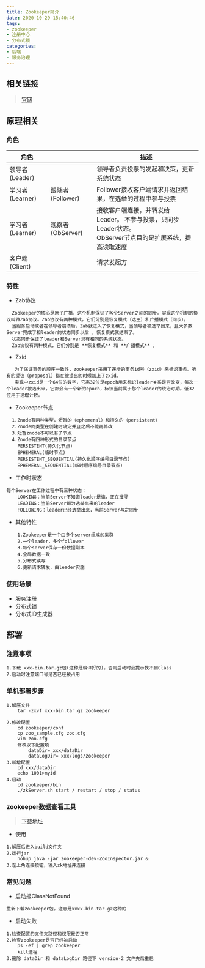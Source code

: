```yaml
---
title: Zookeeper简介
date: 2020-10-29 15:40:46
tags: 
- zookeeper
- 注册中心
- 分布式锁
categories: 
- 后端
- 服务治理
---
```



## 相关链接
> [官网](https://zookeeper.apache.org/releases.html)

## 原理相关
### 角色
|角色| |描述|
|---|---|---|
|领导者(Leader) |  |领导者负责投票的发起和决策，更新系统状态|
|学习者(Learner)|跟随者(Follower)|Follower接收客户端请求并返回结果，在选举的过程中参与投票|
|学习者(Learner)|观察者(ObServer)|接收客户端连接，并转发给Leader。 不参与投票，只同步Leader状态。<br/>ObServer节点目的是扩展系统，提高读取速度|
|客户端(Client)| | 请求发起方|

### 特性
- Zab协议
```textmate
  Zookeeper的核心是原子广播，这个机制保证了各个Server之间的同步。实现这个机制的协议叫做Zab协议。Zab协议有两种模式，它们分别是恢复模式（选主）和广播模式（同步）。
  当服务启动或者在领导者崩溃后，Zab就进入了恢复模式，当领导者被选举出来，且大多数Server完成了和leader的状态同步以后 ，恢复模式就结束了。
  状态同步保证了leader和Server具有相同的系统状态。
  Zab协议有两种模式，它们分别是 **恢复模式** 和 **广播模式** 。
```

- Zxid
```textmate
   为了保证事务的顺序一致性，zookeeper采用了递增的事务id号（zxid）来标识事务。所有的提议（proposal）都在被提出的时候加上了zxid。
   实现中zxid是一个64位的数字，它高32位是epoch用来标识leader关系是否改变，每次一个leader被选出来，它都会有一个新的epoch，标识当前属于那个leader的统治时期。低32位用于递增计数。
```

- Zookeeper节点
```textmate
  1.Znode有两种类型，短暂的（ephemeral）和持久的（persistent）
  2.Znode的类型在创建时确定并且之后不能再修改
  3.短暂znode不可以有子节点
  4.Znode有四种形式的目录节点
    PERSISTENT(持久化节点)
    EPHEMERAL(临时节点)
    PERSISTENT_SEQUENTIAL(持久化顺序编号目录节点)
    EPHEMERAL_SEQUENTIAL(临时顺序编号目录节点)
```

- 工作时状态
```textmate
每个Server在工作过程中有三种状态：
    LOOKING：当前Server不知道leader是谁，正在搜寻
    LEADING：当前Server即为选举出来的leader
    FOLLOWING：leader已经选举出来，当前Server与之同步
```

- 其他特性
```textmate
    1.Zookeeper是一个由多个server组成的集群
    2.一个leader，多个follower
    3.每个server保存一份数据副本
    4.全局数据一致
    5.分布式读写
    6.更新请求转发，由leader实施
```

### 使用场景
- 服务注册
- 分布式锁
- 分布式ID生成器

## 部署
### 注意事项
```textmate
1.下载 xxx-bin.tar.gz包(这种是编译好的)，否则启动时会提示找不到Class
2.启动时注意端口号是否已经被占用
```

### 单机部署步骤
```textmate
1.解压文件
    tar -zxvf xxx-bin.tar.gz zookeeper

2.修改配置
    cd zookeeper/conf
    cp zoo_sample.cfg zoo.cfg
    vim zoo.cfg
    修改以下配置项
        dataDir= xxx/dataDir
        dataLogDir= xxx/logs/zookeeper
3.新增配置
    cd xxx/dataDir
    echo 1001>myid
4.启动
    cd zookeeper/bin
    ./zkServer.sh start / restart / stop / status
```

### zookeeper数据查看工具
> [下载地址](https://issues.apache.org/jira/secure/attachment/12436620/ZooInspector.zip)
- 使用

```textmate
1.解压后进入build文件夹
2.运行jar
    nohup java -jar zookeeper-dev-ZooInspector.jar &
3.左上角连接按钮，输入zk地址并连接
```

### 常见问题
- 启动报ClassNotFound

```textmate
重新下载zookeeper包，注意是xxxx-bin.tar.gz这种的
```

- 启动失败

```textmate
1.检查配置的文件夹路径和权限是否正常
2.检查zookeeper是否已经被启动
    ps -ef | grep zookeeper
    kill进程
3.删除 dataDir 和 dataLogDir 路径下 version-2 文件夹后重启
```
